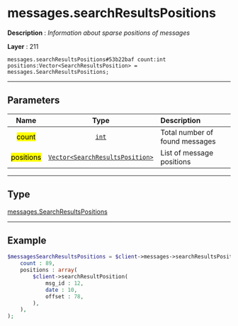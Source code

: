 # messages.searchResultsPositions

**Description** : *Information about sparse positions of messages*

**Layer** : 211

```tl
messages.searchResultsPositions#53b22baf count:int positions:Vector<SearchResultsPosition> = messages.SearchResultsPositions;
```

---

## Parameters

| Name | Type | Description |
| :---: | :---: | :--- |
| <mark>count</mark> | [`int`](type/int) | Total number of found messages |
| <mark>positions</mark> | [`Vector<SearchResultsPosition>`](type/SearchResultsPosition) | List of message positions |

---

## Type

[messages.SearchResultsPositions](type/messages.SearchResultsPositions)

---

## Example

```php
$messagesSearchResultsPositions = $client->messages->searchResultsPositions(
	count : 89,
	positions : array(
		$client->searchResultPosition(
			msg_id : 12,
			date : 10,
			offset : 78,
		),
	),
);
```